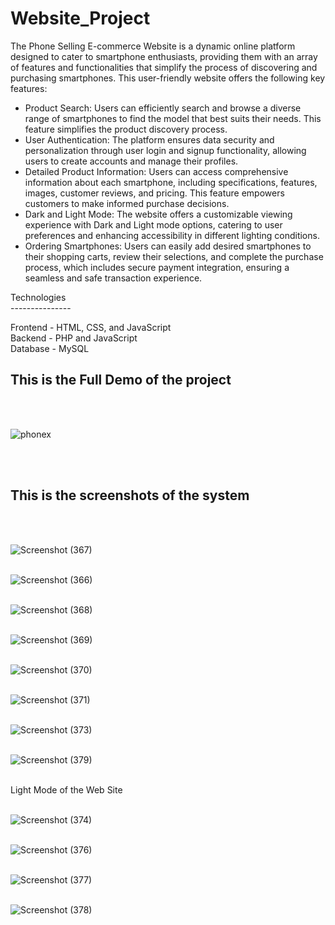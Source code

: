 # Website_Project

The Phone Selling E-commerce Website is a dynamic online platform designed to cater to smartphone enthusiasts, providing them with an array of features and functionalities that simplify the process of discovering and purchasing smartphones. This user-friendly website offers the following key features:
<ul>
<li>
Product Search: Users can efficiently search and browse a diverse range of smartphones to find the model that best suits their needs. This feature simplifies the product discovery process.
</li><li>
User Authentication: The platform ensures data security and personalization through user login and signup functionality, allowing users to create accounts and manage their profiles.
</li><li>
Detailed Product Information: Users can access comprehensive information about each smartphone, including specifications, features, images, customer reviews, and pricing. This feature empowers customers to make informed purchase decisions.
</li><li>
Dark and Light Mode: The website offers a customizable viewing experience with Dark and Light mode options, catering to user preferences and enhancing accessibility in different lighting conditions.
</li><li>
Ordering Smartphones: Users can easily add desired smartphones to their shopping carts, review their selections, and complete the purchase process, which includes secure payment integration, ensuring a seamless and safe transaction experience.
</ul>
Technologies <br>
---------------

Frontend - HTML, CSS, and JavaScript<br>
Backend  - PHP and JavaScript <br>
Database - MySQL 

<h2>This is the Full Demo of the project</h2><br><br>

![phonex](https://github.com/kusha2000/Website_Project/assets/127003267/5f913bd6-0d8d-4757-8d0e-7e6f422e53cf)

<br><br>
<h2>This is the screenshots of the system</h2><br><br>

![Screenshot (367)](https://github.com/kusha2000/Website_Project/assets/127003267/a7f90ff5-2fa1-4a15-b72b-382a088947ee)<br><br>

![Screenshot (366)](https://github.com/kusha2000/Website_Project/assets/127003267/1f51b1ec-7bf3-4631-a06f-6f213299279a)<br><br>

![Screenshot (368)](https://github.com/kusha2000/Website_Project/assets/127003267/e662953a-e5a9-49db-8c42-ce41d3bd293a)<br><br>

![Screenshot (369)](https://github.com/kusha2000/Website_Project/assets/127003267/6e27e43e-e253-4166-a4a5-14d874a07017)<br><br>

![Screenshot (370)](https://github.com/kusha2000/Website_Project/assets/127003267/8cf85a78-a6a8-4b93-8582-8e6b8c601bde)<br><br>

![Screenshot (371)](https://github.com/kusha2000/Website_Project/assets/127003267/b944afc7-091e-45ee-812d-c990d279171d)<br><br>

![Screenshot (373)](https://github.com/kusha2000/Website_Project/assets/127003267/36dba5e1-2de7-43be-9bc4-7bc47a31d84e)<br><br>

![Screenshot (379)](https://github.com/kusha2000/Website_Project/assets/127003267/12a0bcb8-06b4-4c96-b46b-25d685e0d52b)<br><br>


Light Mode of the Web Site<br><br>


![Screenshot (374)](https://github.com/kusha2000/Website_Project/assets/127003267/ac597a29-e928-47e1-a843-a911f01e29b6)<br><br>

![Screenshot (376)](https://github.com/kusha2000/Website_Project/assets/127003267/ade6c003-5392-47ac-bca6-d3e21bbdb156)<br><br>

![Screenshot (377)](https://github.com/kusha2000/Website_Project/assets/127003267/55382498-34d3-48b4-a587-d41652b8e026)<br><br>

![Screenshot (378)](https://github.com/kusha2000/Website_Project/assets/127003267/2b3a876d-49ee-4344-b50d-4b702c424e52)<br><br>
